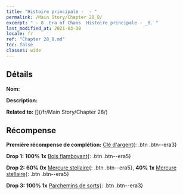 ```yaml
---
title: "Histoire principale -  - "
permalink: /Main Story/Chapter 28_8/
excerpt: " - 8. Era of Chaos  Histoire principale - _8. "
last_modified_at: 2021-03-30
locale: fr
ref: "Chapter 28_8.md"
toc: false
classes: wide
---
```


## Détails

 **Nom:** 

 **Description:** 

 **Related to:** [](/fr/Main Story/Chapter 28/)

## Récompense

 **Première récompense de complétion:** [Clé d'argent](/fr/Items/con_693/){: .btn .btn--era3}

 **Drop 1:** **100% 1x** [Bois flamboyant](/fr/Items/mat_97/){: .btn .btn--era5}

 **Drop 2:** **60% 0x** [Mercure stellaire](/fr/Items/mat_91/){: .btn .btn--era5}, **40% 1x** [Mercure stellaire](/fr/Items/mat_91/){: .btn .btn--era5}

 **Drop 3:** **100% 1x** [Parchemins de sorts](/fr/Items/con_694/){: .btn .btn--era3}

